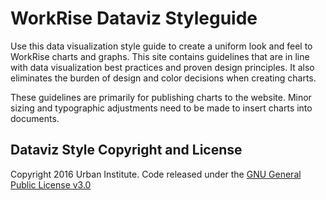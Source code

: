 # WorkRise Dataviz Styleguide

Use this data visualization style guide to create a uniform look and feel to WorkRise charts and graphs. This site contains guidelines that are in line with data visualization best practices and proven design principles. It also eliminates the burden of design and color decisions when creating charts.

These guidelines are primarily for publishing charts to the website. Minor sizing and typographic adjustments need to be made to insert charts into documents.

## Dataviz Style Copyright and License
Copyright 2016 Urban Institute. Code released under the [GNU General Public License v3.0](http://choosealicense.com/licenses/gpl-3.0/)
